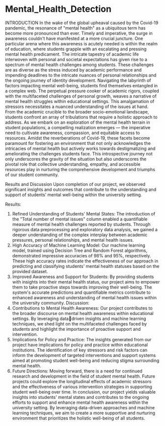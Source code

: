 # Mental_Health_Detection

INTRODUCTION
In the wake of the global upheaval caused by the Covid-19 pandemic, the resonance of "mental 
health" as a ubiquitous term has become more pronounced than ever. Timely and imperative, 
the surge in awareness couldn't have manifested at a more crucial juncture. One particular arena 
where this awareness is acutely needed is within the realm of education, where students grapple 
with an escalating and pressing mental health predicament. The intricate tapestry of academic 
life interwoven with personal and societal expectations has given rise to a spectrum of mental 
health challenges among students. These challenges are as diverse as the stress induced by 
academic performance and impending deadlines to the intricate nuances of personal 
relationships and the ongoing journey of identity development.
Navigating the labyrinth of factors impacting mental well-being, students find themselves 
entangled in a complex web. The perpetual pressure cooker of academic rigors, coupled with 
the multifaceted challenges of personal growth, weaves a narrative of mental health struggles 
within educational settings. This amalgamation of stressors necessitates a nuanced 
understanding of the issues at hand. From the academic crucible to the broader socio-emotional 
landscape, students confront an array of tribulations that require a holistic approach to address.
As we embark on an exploration of the mental health terrain in student populations, a 
compelling realization emerges — the imperative need to cultivate awareness, compassion, and 
equitable access to resources. Amidst the reverberations of Covid-19, these facets become 
paramount for fostering an environment that not only acknowledges the intricacies of mental 
health but actively works towards destigmatizing and ameliorating the challenges students face. 
This introspective journey not only underscores the gravity of the situation but also underscores 
the pivotal role that collective understanding, empathy, and accessible resources play in 
nurturing the comprehensive development and triumphs of our student community.

Results and Discussion
Upon completion of our project, we observed significant insights and outcomes that contribute 
to the understanding and support of students' mental well-being within the university setting.

Results:
1. Refined Understanding of Students' Mental States: The introduction of the "Total 
number of mental issues" column enabled a quantifiable measure of mental health 
challenges reported by students. Through rigorous data preprocessing and exploratory 
data analysis, we gained a deeper understanding of the complex interplay between 
academic pressures, personal relationships, and mental health issues.
2. High Accuracy of Machine Learning Model: Our machine learning model, trained 
using Decision Tree and Random Forest algorithms, demonstrated impressive 
accuracies of 98% and 95%, respectively. These high accuracy rates indicate the 
effectiveness of our approach in predicting and classifying students' mental health 
statuses based on the provided dataset.
3. Improved Awareness and Support for Students: By providing students with insights 
into their mental health status, our project aims to empower them to take proactive steps 
towards improving their well-being. The system's accurate predictions and quantifiable 
metrics contribute to enhanced awareness and understanding of mental health issues 
within the university community.
Discussion:
1. Contributions to Mental Health Awareness: Our project contributes to the broader 
discourse on mental health awareness within educational settings. By leveraging datadriven insights and machine learning techniques, we shed light on the multifaceted 
challenges faced by students and highlight the importance of proactive support and 
intervention.
2. Implications for Policy and Practice: The insights generated from our project have 
implications for policy and practice within educational institutions. The identification 
of key stressors and risk factors can inform the development of targeted interventions 
and support systems aimed at promoting student well-being and reducing stigma 
surrounding mental health.
3. Future Directions: Moving forward, there is a need for continued research and 
development in the field of student mental health. Future projects could explore the 
longitudinal effects of academic stressors and the effectiveness of various intervention 
strategies in supporting student well-being over time.
In conclusion, our project yields valuable insights into students' mental states and contributes 
to the ongoing efforts to support and enhance mental health awareness within the university 
setting. By leveraging data-driven approaches and machine learning techniques, we aim to 
create a more supportive and nurturing environment that prioritizes the holistic well-being of 
all students.

